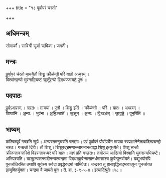 +++
title = "१८ पूर्वापरं चरतो"

+++
## अधिमन्त्रम्
सोमार्कौ। सावित्री सूर्या ऋषिका। जगती।

## मन्त्रः
पू॒र्वा॒प॒रं च॑रतो मा॒ययै॒तौ शिशू॒ क्रीळ॑न्तौ॒ परि॑ यातो अध्व॒रम् ।  
विश्वा॑न्य॒न्यो भुव॑नाभि॒चष्ट॑ ऋ॒तूँर॒न्यो वि॒दध॑ज्जायते॒ पुनः॑ ॥

## पदपाठः
पू॒र्व॒ऽअ॒प॒रम् । च॒र॒तः॒ । मा॒यया॑ । ए॒तौ । शिशू॒ इति॑ । क्रीळ॑न्तौ । परि॑ । या॒तः॒ । अ॒ध्व॒रम् ।  
विश्वा॑नि । अ॒न्यः । भुव॑ना । अ॒भि॒ऽचष्टे॑ । ऋ॒तून् । अ॒न्यः । वि॒ऽदध॑त् । जा॒य॒ते॒ । पुन॒रिति॑ ॥

## भाष्यम्
कश्चित्पूर्वं गच्छति सूर्यः। अन्यस्तमनुचरति चन्द्रमाः। एवं पुर्वापरं पौर्वापर्येण मायया स्वप्रज्ञानेनैतावादित्यचन्द्रौ चरतः। गच्छतो दिवि। तौ शिशू। शिशुवद्भ्रमणाज्जायमानत्वाद्वा शिशू इत्युच्येते। शिशू सन्तौ क्रीळन्तावन्तरिक्षे विहरन्तावध्वरं परि यातः। यज्ञं प्रति गच्छतः। तयोरन्य आदित्यो विश्वानि भुवनान्यभिचष्टे। अभिपश्यति। ऋतूह्न्वसन्तादीनन्यश्चन्द्रमा विदधत्कुर्वन्मासानर्धमासांश्च कुर्वन्पुनर्बायते। यद्युभयोरपि पुनर्जातिरस्ति तथापि सूर्यस्य सर्वदा प्रवृद्धेरुदयो नाभिप्रेतः। चन्द्रस्य तु ह्रासवृद्धिसद्भावात्पुनः पुनर्जायत इत्युक्तिर्युक्ता। चन्द्रमा वै जायते पुनः। तै. ब्रा. ३-९-५-४। इत्यादिश्रुतेः॥१८॥
